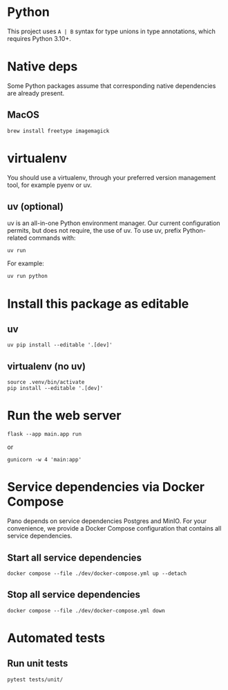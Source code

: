 # Python

This project uses `A | B` syntax for type unions in type annotations, which requires Python 3.10+.

# Native deps

Some Python packages assume that corresponding native dependencies are already present.

## MacOS

```
brew install freetype imagemagick
```

# virtualenv

You should use a virtualenv, through your preferred version management tool,
for example pyenv or uv.

## uv (optional)

uv is an all-in-one Python environment manager.
Our current configuration permits, but does not require, the use of uv.
To use uv, prefix Python-related commands with:

```
uv run
```

For example:

```
uv run python
```

# Install this package as editable

## uv

```
uv pip install --editable '.[dev]'
```

## virtualenv (no uv)

```
source .venv/bin/activate
pip install --editable '.[dev]'
```

# Run the web server

```
flask --app main.app run
```

or

```
gunicorn -w 4 'main:app'
```

# Service dependencies via Docker Compose

Pano depends on service dependencies Postgres and MinIO.
For your convenience, we provide a Docker Compose configuration that contains all service dependencies.

## Start all service dependencies

```
docker compose --file ./dev/docker-compose.yml up --detach
```

## Stop all service dependencies

```
docker compose --file ./dev/docker-compose.yml down
```

# Automated tests

## Run unit tests

```
pytest tests/unit/
```